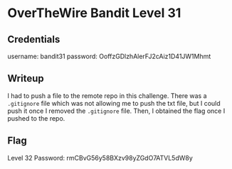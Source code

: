 # OverTheWire Bandit Level 31

## Credentials
username: bandit31
password: OoffzGDlzhAlerFJ2cAiz1D41JW1Mhmt

## Writeup
I had to push a file to the remote repo in this challenge. There was a `.gitignore` file which was not allowing me to push the txt file, but I could push it once I removed the `.gitignore` file. Then, I obtained the flag once I pushed to the repo.

## Flag
Level 32 Password: rmCBvG56y58BXzv98yZGdO7ATVL5dW8y
